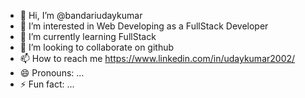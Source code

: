 - 👋 Hi, I’m @bandariudaykumar
- 👀 I’m interested in Web Developing as a FullStack Developer
- 🌱 I’m currently learning FullStack
- 💞️ I’m looking to collaborate on github
- 📫 How to reach me https://www.linkedin.com/in/udaykumar2002/
- 😄 Pronouns: ...
- ⚡ Fun fact: ...

<!---
bandariudaykumar/bandariudaykumar is a ✨ special ✨ repository because its `README.md` (this file) appears on your GitHub profile.
You can click the Preview link to take a look at your changes.
--->
